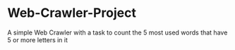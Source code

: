 # Web-Crawler-Project
A simple Web Crawler with a task to count the 5 most used words that have 5 or more letters in it
